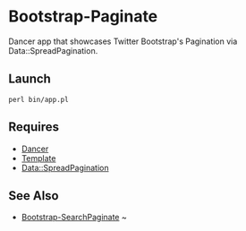 Bootstrap-Paginate
==================
Dancer app that showcases Twitter Bootstrap's Pagination via Data::SpreadPagination.

Launch
------
```
perl bin/app.pl
```

Requires
--------
* [Dancer](http://search.cpan.org/~yanick/Dancer/)
* [Template](http://search.cpan.org/~abw/Template-Toolkit/)
* [Data::SpreadPagination](http://search.cpan.org/~knew/Data-SpreadPagination/)

See Also
--------
* [Bootstrap-SearchPaginate](https://github.com/jeffa/Bootstrap-SearchPaginate)
~
